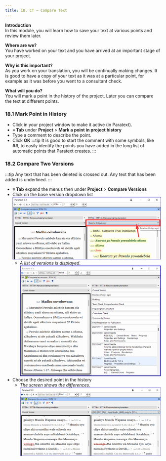 ```yaml
---
title: 18. CT – Compare Text
---
```

**Introduction**  
In this module, you will learn how to save your text at various points and review them later.

**Where are we?**  
You have worked on your text and you have arrived at an important stage of your project.

**Why is this important?**  
As you work on your translation, you will be continually making changes. It is good to have a copy of your text as it was at a particular point, for example as it was before you went to a consultant check. 

**What will you do?**  
You will mark a point in the history of the project. Later you can compare the text at different points.

### 18.1 Mark Point in History
-  Click in your project window to make it active (in Paratext).
-  **≡ Tab** under **Project** \> **Mark a point in project history**
-  Type a comment to describe the point.
-  Click **OK**
:::tip
It is good to start the comment with some symbols, like **\#\#**, to easily identify the points you have added in the long list of automatic points that Paratext creates.
:::
### 18.2 Compare Two Versions
:::tip
Any text that has been deleted is crossed out. Any text that has been added is underlined.
:::
-  **≡ Tab** expand the menus then under **Project** \> **Compare Versions**
-  Click on the base version dropdown list  
    ![](../media/compareVersions.en.png)
   -  *A list of versions is displayed*.
    ![](../media/compareVersChoose.en.png)
-  Choose the desired point in the history  
    - *The screen shows the differences*.
    ![](../media/compareVerChanges.en.png)

